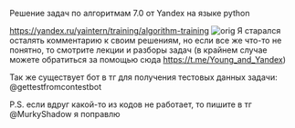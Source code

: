 Решение задач по алгоритмам 7.0 от Yandex на языке python

https://yandex.ru/yaintern/training/algorithm-training
![orig](https://github.com/user-attachments/assets/6c227800-403f-4b68-bc5b-98fb8975b58e)
Я старался осталять комментарию к своим решениям, но если все же что-то не понятно, то смотрите лекции и разборы задач (в крайнем случае можете обратиться за помощью сюда https://t.me/Young_and_Yandex)

Так же существует бот в тг для получения тестовых данных задачи: @gettestfromcontestbot

P.S. если вдруг какой-то из кодов не работает, то пишите в тг @MurkyShadow я поправлю
